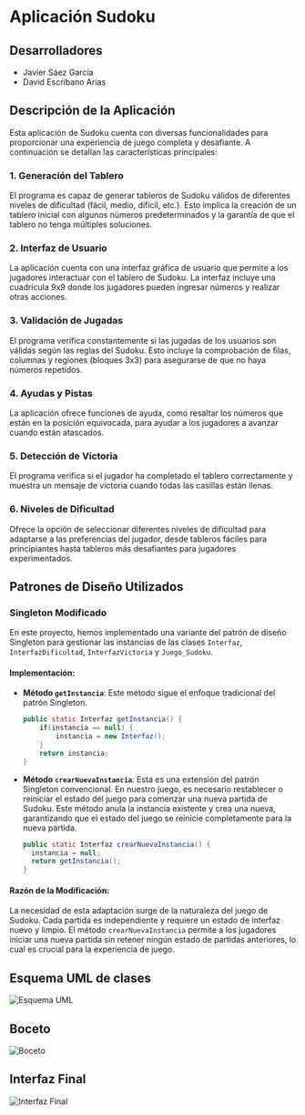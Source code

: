 # Aplicación Sudoku

## Desarrolladores
- Javier Sáez García
- David Escribano Arias

## Descripción de la Aplicación
Esta aplicación de Sudoku cuenta con diversas funcionalidades para proporcionar una experiencia de juego completa y desafiante. A continuación se detallan las características principales:

### 1. Generación del Tablero
El programa es capaz de generar tableros de Sudoku válidos de diferentes niveles de dificultad (fácil, medio, difícil, etc.). Esto implica la creación de un tablero inicial con algunos números predeterminados y la garantía de que el tablero no tenga múltiples soluciones.

### 2. Interfaz de Usuario
La aplicación cuenta con una interfaz gráfica de usuario que permite a los jugadores interactuar con el tablero de Sudoku. La interfaz incluye una cuadrícula 9x9 donde los jugadores pueden ingresar números y realizar otras acciones.

### 3. Validación de Jugadas
El programa verifica constantemente si las jugadas de los usuarios son válidas según las reglas del Sudoku. Esto incluye la comprobación de filas, columnas y regiones (bloques 3x3) para asegurarse de que no haya números repetidos.

### 4. Ayudas y Pistas
La aplicación ofrece funciones de ayuda, como resaltar los números que están en la posición equivocada, para ayudar a los jugadores a avanzar cuando están atascados.

### 5. Detección de Victoria
El programa verifica si el jugador ha completado el tablero correctamente y muestra un mensaje de victoria cuando todas las casillas están llenas.

### 6. Niveles de Dificultad
Ofrece la opción de seleccionar diferentes niveles de dificultad para adaptarse a las preferencias del jugador, desde tableros fáciles para principiantes hasta tableros más desafiantes para jugadores experimentados.

## Patrones de Diseño Utilizados

### Singleton Modificado
En este proyecto, hemos implementado una variante del patrón de diseño Singleton para gestionar las instancias de las clases `Interfaz`, `InterfazDificultad`, `InterfazVictoria` y `Juego_Sudoku`. 

#### Implementación:
- **Método `getInstancia`**: 
  Este método sigue el enfoque tradicional del patrón Singleton. 
  ```java
  public static Interfaz getInstancia() {
      if(instancia == null) {
          instancia = new Interfaz();
      }
      return instancia;
  }

- **Método `crearNuevaInstancia`**:
   Esta es una extensión del patrón Singleton convencional. En nuestro juego, es necesario restablecer o reiniciar el estado del juego para comenzar una nueva partida de Sudoku.
   Este método anula la instancia existente y crea una nueva, garantizando que el estado del juego se reinicie completamente para la nueva partida.
   ```java
   public static Interfaz crearNuevaInstancia() {
     instancia = null;
     return getInstancia();
   }

#### Razón de la Modificación:
   La necesidad de esta adaptación surge de la naturaleza del juego de Sudoku. Cada partida es independiente y requiere un estado de interfaz nuevo y limpio. El método `crearNuevaInstancia` permite a los jugadores iniciar una nueva partida sin retener ningún estado de partidas anteriores, lo cual es crucial para la experiencia de juego.

## Esquema UML de clases

![Esquema UML](https://cdn.discordapp.com/attachments/1039570431507706038/1180541089480978452/Diagrama_en_blanco_2.png?ex=657dcb91&is=656b5691&hm=1ede694ca2b29c66523f0ebd8becf2d965890f2f52b8e8edcd7acb59cad18b8c&)


## Boceto

![Boceto](https://cdn.discordapp.com/attachments/1039570431507706038/1158765794382069880/image.png?ex=6537ce3e&is=6525593e&hm=330103b1495f2c1825a5c6490a5bff3c3138a320c84bb27ca464a93d8b09ba78&)


## Interfaz Final

![Interfaz Final](https://media.discordapp.net/attachments/1039570431507706038/1180498832954503269/image.png?ex=657da436&is=656b2f36&hm=5ad00e8d0b94c80bd88d2ba349f8d3db9cd6014a783be95a8c89331d1fe778d7&=&format=webp&quality=lossless&width=1108&height=902)
